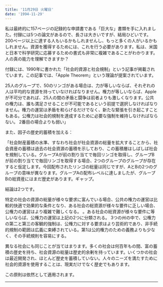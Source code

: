 ```yaml
---
title: '11月29日 火曜日'
date: '1994-11-29'
---
```


私は最終的に157ページの記録的な申請書である「巨大な」書類を手に入れました。付録には5つの論文があるので、長さは大きいですが、結局ひどいです。 200ページ以上に達する人もいるかもしれませんし、もっと多くの人がいるかもしれません。資源を獲得するためには、これを行う必要があります。私は、米国と日本で科学研究に応募するための書式も非常に複雑であることがわかります。人の真の能力を理解できますか？

付録には、1990年に書かれた「社会的資源と社会規制」という記事が掲載されています。この記事では、「Apple Theorem」という理論が提案されています。

25人のグループで、50のリンゴがある場合は、力が等しいならば、それぞれの人は平均的な資源を持っていなければなりません。権力が等しいならば、Appleが不可分であれば、25人の間の矛盾と闘争は前者よりも激しくなります。公共の権力は、誰も満足させることが不可能であるという前提で選択しなければなりません。権力の運営は矛盾を和らげるだけでなく、新たな緊張を引き起こすこともある。公権力は社会的規制を達成するために必要な強制を維持しなければならない。 2番目の場合よりも弱い」

また、因子の歴史的蓄積を加える：

「社会財産蓄積の水準、すなわち社会が社会資源の総量を拡大することから、社会資産の蓄積は過去の社会資源の蓄積を示しており、この蓄積層はしばしば社会を規制している。グループAが前の割り当てで毎回リンゴを取得し、グループBが前の割り当てで毎回リンゴを取得する場合、2つのグループのグループが存在すると仮定します。今回配布されたリンゴの総量は同じですが、AとBの2つのグループの意味が異なります。グループAの配布レベルに達しましたが、グループBの総資産にはまだ歴史があります。ギャップ。

結論は2つです。

特定の社会の資源の総量が様々な要求に富んでいる場合、公共の権力の運営は比較的快適で効果的な条件となり、ある社会の総資源が様々な要件に乏しい場合、公権力の運営はより複雑で難しくなる。 。ある社会の総資源が様々な要件に等しいならば、公権力の運営は上記の2つに分類される。 3つの州の中で、公権力の第二と第三の客観的強制は、公権力に対する要求はより芸術的であり、非手続的規制の範囲は広義に束縛されている。第1は公的権力のための義務よりも少なく、その手続規則を容易にする。

異なる社会にも同じことが当てはまります。多くの社会は何百年もの間、富の蓄積の歴史を持ち、社会資源の総量は歴史的余剰を持っています。いくつかの社会は最近開発され、ほとんど歴史を蓄積していない。人々のニーズを満たすために社会的資源を使用することは、現実だけでなく歴史でもあります。

この原則は依然として適用されます。

------------------------------------

